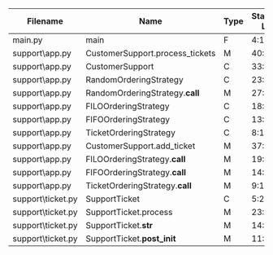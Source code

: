 
| Filename | Name | Type | Start:End Line | Complexity | Clasification |
| -------- | ---- | ---- | -------------- | ---------- | ------------- |
| main.py | main | F | 4:16 | 2 | A |
| support\app.py | CustomerSupport.process_tickets | M | 40:47 | 3 | A |
| support\app.py | CustomerSupport | C | 33:47 | 3 | A |
| support\app.py | RandomOrderingStrategy | C | 23:30 | 3 | A |
| support\app.py | RandomOrderingStrategy.__call__ | M | 27:30 | 2 | A |
| support\app.py | FILOOrderingStrategy | C | 18:20 | 2 | A |
| support\app.py | FIFOOrderingStrategy | C | 13:15 | 2 | A |
| support\app.py | TicketOrderingStrategy | C | 8:10 | 2 | A |
| support\app.py | CustomerSupport.add_ticket | M | 37:38 | 1 | A |
| support\app.py | FILOOrderingStrategy.__call__ | M | 19:20 | 1 | A |
| support\app.py | FIFOOrderingStrategy.__call__ | M | 14:15 | 1 | A |
| support\app.py | TicketOrderingStrategy.__call__ | M | 9:10 | 1 | A |
| support\ticket.py | SupportTicket | C | 5:24 | 2 | A |
| support\ticket.py | SupportTicket.process | M | 23:24 | 1 | A |
| support\ticket.py | SupportTicket.__str__ | M | 14:16 | 1 | A |
| support\ticket.py | SupportTicket.__post_init__ | M | 11:12 | 1 | A |

